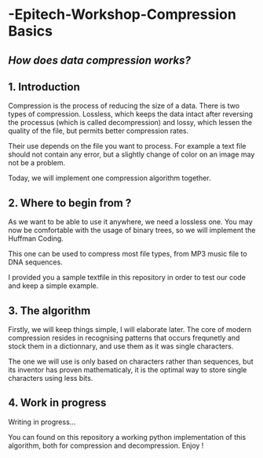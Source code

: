 # -Epitech-Workshop-Compression Basics
## *How does data compression works?*

## 1. Introduction

Compression is the process of reducing the size of a data.
There is two types of compression. Lossless, which keeps the data intact after reversing the processus (which is called decompression) and lossy, which lessen the quality of the file, but permits better compression rates.

Their use depends on the file you want to process. For example a text file should not contain any error, but a slightly change of color on an image may not be a problem.

Today, we will implement one compression algorithm together.

## 2. Where to begin from ?

As we want to be able to use it anywhere, we need a lossless one. You may now be comfortable with the usage of binary trees, so we will implement the Huffman Coding.

This one can be used to compress most file types, from MP3 music file to DNA sequences.

I provided you a sample textfile in this repository in order to test our code and keep a simple example.

## 3. The algorithm

Firstly, we will keep things simple, I will elaborate later.
The core of modern compression resides in recognising patterns that occurs frequnetly and stock them in a dictionnary, and use them as it was single characters.

The one we will use is only based on characters rather than sequences, but its inventor has proven mathematicaly, it is the optimal way to store single characters using less bits.

## 4. Work in progress

Writing in progress...

You can found on this repository a working python implementation of this algorithm, both for compression and decompression. Enjoy !
